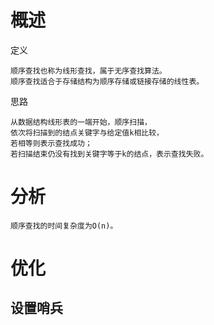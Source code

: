 
# 概述

定义 

    顺序查找也称为线形查找，属于无序查找算法。
    顺序查找适合于存储结构为顺序存储或链接存储的线性表。

思路

    从数据结构线形表的一端开始，顺序扫描，
    依次将扫描到的结点关键字与给定值k相比较，
    若相等则表示查找成功；
    若扫描结束仍没有找到关键字等于k的结点，表示查找失败。

# 分析

    顺序查找的时间复杂度为O(n)。


# 优化


## 设置哨兵
